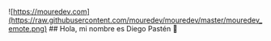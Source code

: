  ![https://mouredev.com](https://raw.githubusercontent.com/mouredev/mouredev/master/mouredev_emote.png)   ## Hola, mi nombre es Diego Pastén 👋
